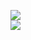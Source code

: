 [![](https://img.shields.io/badge/Made%20With-Github%20Spray-lightgrey.svg?style=for-the-badge&logo=github)](https://github.com/Annihil/github-spray#10330)  
[![](https://i.imgur.com/2DrTn0Z.gif)](https://github.com/Annihil/github-spray)